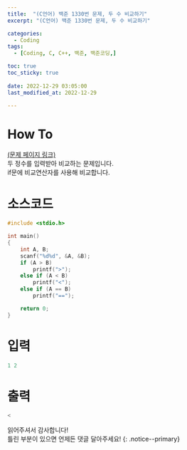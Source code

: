 ```yaml
---
title:  "(C언어) 백준 1330번 문제, 두 수 비교하기" 
excerpt: "(C언어) 백준 1330번 문제, 두 수 비교하기"

categories:
  - Coding
tags:
  - [Coding, C, C++, 백준, 백준코딩,]

toc: true
toc_sticky: true
 
date: 2022-12-29 03:05:00
last_modified_at: 2022-12-29

---
```


# How To
[(문제 페이지 링크)](https://www.acmicpc.net/problem/1330)<br>
두 정수를 입력받아 비교하는 문제입니다.<br>
if문에 비교연산자를 사용해 비교합니다.<br>

# 소스코드
```cpp
#include <stdio.h>

int main()
{
	int A, B;
	scanf("%d%d", &A, &B);
	if (A > B)
		printf(">");
	else if (A < B)
		printf("<");
	else if (A == B)
		printf("==");

	return 0;
}
```

# 입력
```cpp
1 2
```

# 출력
```cpp
<
```

읽어주셔서 감사합니다! <br>틀린 부분이 있으면 언제든 댓글 달아주세요!
{: .notice--primary} 
